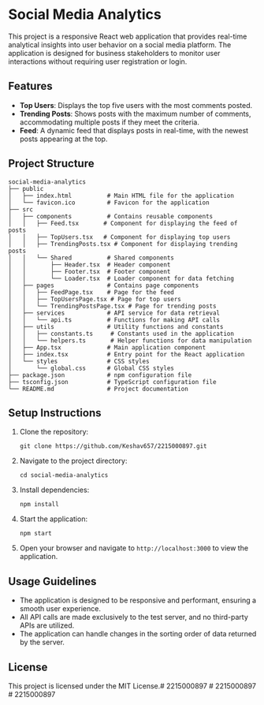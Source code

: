 # Social Media Analytics

This project is a responsive React web application that provides real-time analytical insights into user behavior on a social media platform. The application is designed for business stakeholders to monitor user interactions without requiring user registration or login.

## Features

- **Top Users**: Displays the top five users with the most comments posted.
- **Trending Posts**: Shows posts with the maximum number of comments, accommodating multiple posts if they meet the criteria.
- **Feed**: A dynamic feed that displays posts in real-time, with the newest posts appearing at the top.

## Project Structure

```
social-media-analytics
├── public
│   ├── index.html          # Main HTML file for the application
│   └── favicon.ico         # Favicon for the application
├── src
│   ├── components          # Contains reusable components
│   │   ├── Feed.tsx       # Component for displaying the feed of posts
│   │   ├── TopUsers.tsx   # Component for displaying top users
│   │   ├── TrendingPosts.tsx # Component for displaying trending posts
│   │   └── Shared          # Shared components
│   │       ├── Header.tsx  # Header component
│   │       ├── Footer.tsx  # Footer component
│   │       └── Loader.tsx  # Loader component for data fetching
│   ├── pages               # Contains page components
│   │   ├── FeedPage.tsx    # Page for the feed
│   │   ├── TopUsersPage.tsx # Page for top users
│   │   └── TrendingPostsPage.tsx # Page for trending posts
│   ├── services            # API service for data retrieval
│   │   └── api.ts          # Functions for making API calls
│   ├── utils               # Utility functions and constants
│   │   ├── constants.ts     # Constants used in the application
│   │   └── helpers.ts       # Helper functions for data manipulation
│   ├── App.tsx             # Main application component
│   ├── index.tsx           # Entry point for the React application
│   └── styles              # CSS styles
│       └── global.css      # Global CSS styles
├── package.json            # npm configuration file
├── tsconfig.json           # TypeScript configuration file
└── README.md               # Project documentation
```

## Setup Instructions

1. Clone the repository:
   ```
   git clone https://github.com/Keshav657/2215000897.git
   ```

2. Navigate to the project directory:
   ```
   cd social-media-analytics
   ```

3. Install dependencies:
   ```
   npm install
   ```

4. Start the application:
   ```
   npm start
   ```

5. Open your browser and navigate to `http://localhost:3000` to view the application.

## Usage Guidelines

- The application is designed to be responsive and performant, ensuring a smooth user experience.
- All API calls are made exclusively to the test server, and no third-party APIs are utilized.
- The application can handle changes in the sorting order of data returned by the server.

## License

This project is licensed under the MIT License.#   2 2 1 5 0 0 0 8 9 7  
 #   2 2 1 5 0 0 0 8 9 7  
 #   2 2 1 5 0 0 0 8 9 7  
 
